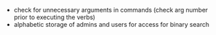 - check for unnecessary arguments in commands (check arg number prior to executing the verbs)
- alphabetic storage of admins and users for access for binary search
